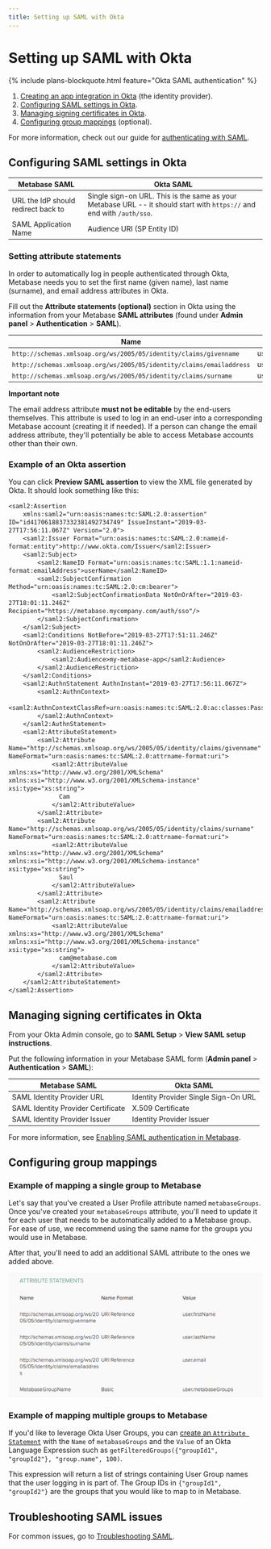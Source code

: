 ```yaml
---
title: Setting up SAML with Okta
---
```


# Setting up SAML with Okta

{% include plans-blockquote.html feature="Okta SAML authentication" %}

1. [Creating an app integration in Okta][okta-saml-docs] (the identity provider).
2. [Configuring SAML settings in Okta](#configuring-saml-settings-in-okta).
3. [Managing signing certificates in Okta](#managing-signing-certificates-in-okta).
4. [Configuring group mappings](#configuring-group-mappings) (optional).

For more information, check out our guide for [authenticating with SAML][saml-doc].

## Configuring SAML settings in Okta

| Metabase SAML                       | Okta SAML                                                                                                                                                     |
| ----------------------------------- | ------------------------------------------------------------------------------------------------------------------------------------------------------------- |
| URL the IdP should redirect back to | Single sign-on URL. This is the same as your Metabase URL -- it should start with `https://` and end with `/auth/sso`.                   |
| SAML Application Name               | Audience URI (SP Entity ID)                                                                                                              |

### Setting attribute statements

In order to automatically log in people authenticated through Okta, Metabase needs you to set the first name (given name), last name (surname), and email address attributes in Okta.

Fill out the **Attribute statements (optional)** section in Okta using the information from your Metabase **SAML attributes** (found under **Admin panel** > **Authentication** > **SAML**).

| Name                                                                 | Value          |
| -------------------------------------------------------------------- | -------------- |
| `http://schemas.xmlsoap.org/ws/2005/05/identity/claims/givenname`    | user.firstName |
| `http://schemas.xmlsoap.org/ws/2005/05/identity/claims/emailaddress` | user.email     |
| `http://schemas.xmlsoap.org/ws/2005/05/identity/claims/surname`      | user.lastName  |

**Important note**

The email address attribute **must not be editable** by the end-users themselves. This attribute is used to log in an end-user into a corresponding Metabase account (creating it if needed). If a person can change the email address attribute, they'll potentially be able to access Metabase accounts other than their own.

### Example of an Okta assertion

You can click **Preview SAML assertion** to view the XML file generated by Okta. It should look something like this:

```
<saml2:Assertion
    xmlns:saml2="urn:oasis:names:tc:SAML:2.0:assertion" ID="id4170618837332381492734749" IssueInstant="2019-03-27T17:56:11.067Z" Version="2.0">
    <saml2:Issuer Format="urn:oasis:names:tc:SAML:2.0:nameid-format:entity">http://www.okta.com/Issuer</saml2:Issuer>
    <saml2:Subject>
        <saml2:NameID Format="urn:oasis:names:tc:SAML:1.1:nameid-format:emailAddress">userName</saml2:NameID>
        <saml2:SubjectConfirmation Method="urn:oasis:names:tc:SAML:2.0:cm:bearer">
            <saml2:SubjectConfirmationData NotOnOrAfter="2019-03-27T18:01:11.246Z" Recipient="https://metabase.mycompany.com/auth/sso"/>
        </saml2:SubjectConfirmation>
    </saml2:Subject>
    <saml2:Conditions NotBefore="2019-03-27T17:51:11.246Z" NotOnOrAfter="2019-03-27T18:01:11.246Z">
        <saml2:AudienceRestriction>
            <saml2:Audience>my-metabase-app</saml2:Audience>
        </saml2:AudienceRestriction>
    </saml2:Conditions>
    <saml2:AuthnStatement AuthnInstant="2019-03-27T17:56:11.067Z">
        <saml2:AuthnContext>
            <saml2:AuthnContextClassRef>urn:oasis:names:tc:SAML:2.0:ac:classes:PasswordProtectedTransport</saml2:AuthnContextClassRef>
        </saml2:AuthnContext>
    </saml2:AuthnStatement>
    <saml2:AttributeStatement>
        <saml2:Attribute Name="http://schemas.xmlsoap.org/ws/2005/05/identity/claims/givenname" NameFormat="urn:oasis:names:tc:SAML:2.0:attrname-format:uri">
            <saml2:AttributeValue xmlns:xs="http://www.w3.org/2001/XMLSchema" xmlns:xsi="http://www.w3.org/2001/XMLSchema-instance" xsi:type="xs:string">
              Cam
            </saml2:AttributeValue>
        </saml2:Attribute>
        <saml2:Attribute Name="http://schemas.xmlsoap.org/ws/2005/05/identity/claims/surname" NameFormat="urn:oasis:names:tc:SAML:2.0:attrname-format:uri">
            <saml2:AttributeValue xmlns:xs="http://www.w3.org/2001/XMLSchema" xmlns:xsi="http://www.w3.org/2001/XMLSchema-instance" xsi:type="xs:string">
              Saul
            </saml2:AttributeValue>
        </saml2:Attribute>
        <saml2:Attribute Name="http://schemas.xmlsoap.org/ws/2005/05/identity/claims/emailaddress" NameFormat="urn:oasis:names:tc:SAML:2.0:attrname-format:uri">
            <saml2:AttributeValue xmlns:xs="http://www.w3.org/2001/XMLSchema" xmlns:xsi="http://www.w3.org/2001/XMLSchema-instance" xsi:type="xs:string">
              cam@metabase.com
            </saml2:AttributeValue>
        </saml2:Attribute>
    </saml2:AttributeStatement>
</saml2:Assertion>
```

## Managing signing certificates in Okta

From your Okta Admin console, go to **SAML Setup** > **View SAML setup instructions**. 

Put the following information in your Metabase SAML form (**Admin panel** > **Authentication** > **SAML**):

| Metabase SAML                       | Okta SAML                              |
| ----------------------------------- | -------------------------------------- |
| SAML Identity Provider URL          | Identity Provider Single Sign-On URL   |
| SAML Identity Provider Certificate  | X.509 Certificate                      |
| SAML Identity Provider Issuer       | Identity Provider Issuer               |

For more information, see [Enabling SAML authentication in Metabase][enabling-saml-in-metabase].

## Configuring group mappings

### Example of mapping a single group to Metabase

Let's say that you've created a User Profile attribute named `metabaseGroups`. Once you've created your `metabaseGroups` attribute, you'll need to update it for each user that needs to be automatically added to a Metabase group. For ease of use, we recommend using the same name for the groups you would use in Metabase.

After that, you'll need to add an additional SAML attribute to the ones we added above.

![Group attribute](images/saml-group-attribute.png)

### Example of mapping multiple groups to Metabase

If you'd like to leverage Okta User Groups, you can [create an `Attribute Statement`][okta-create-attribute-statement] with the `Name` of `metabaseGroups` and the `Value` of an Okta Language Expression such as `getFilteredGroups({"groupId1", "groupId2"}, "group.name", 100)`. 

This expression will return a list of strings containing User Group names that the user logging in is part of. The Group IDs in `{"groupId1", "groupId2"}` are the groups that you would like to map to in Metabase.

## Troubleshooting SAML issues

For common issues, go to [Troubleshooting SAML][troubleshooting-saml].

[enabling-saml-in-metabase]: ./authenticating-with-saml#enabling-saml-authentication-in-metabase
[okta-saml-docs]: https://help.okta.com/en-us/Content/Topics/Apps/Apps_App_Integration_Wizard_SAML.htm
[okta-create-attribute-statement]: https://support.okta.com/help/s/article/How-to-define-and-configure-a-custom-SAML-attribute-statement
[saml-doc]: ../enterprise-guide/authenticating-with-saml.html
[troubleshooting-saml]: ../troubleshooting-guide/saml.html